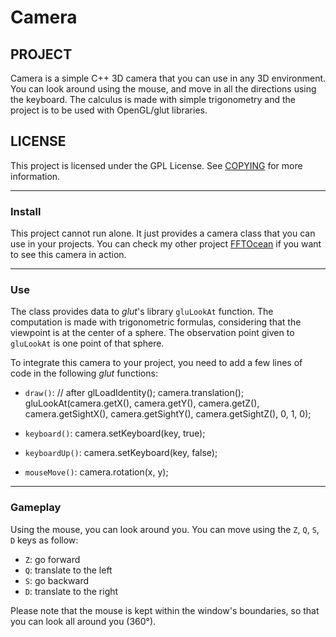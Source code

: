 # Camera

## PROJECT

Camera is a simple C++ 3D camera that you can use in any 3D environment. You can look around using the mouse, and move in all the directions using the keyboard. The calculus is made with simple trigonometry and the project is to be used with OpenGL/glut libraries.

## LICENSE

This project is licensed under the GPL License. See [COPYING](COPYING) for more information.

***

### Install

This project cannot run alone. It just provides a camera class that you can use in your projects. You can check my other project [FFTOcean](https://github.com/CSWest/FFTOcean) if you want to see this camera in action.

***

### Use

The class provides data to *glut*'s library `gluLookAt` function. The computation is made with trigonometric formulas, considering that the viewpoint is at the center of a sphere. The observation point given to `gluLookAt` is one point of that sphere.

To integrate this camera to your project, you need to add a few lines of code in the following *glut* functions:
* `draw()`:
    // after glLoadIdentity();
    camera.translation();
    gluLookAt(camera.getX(), camera.getY(), camera.getZ(), camera.getSightX(), camera.getSightY(), camera.getSightZ(), 0, 1, 0);
 
* `keyboard()`:
    camera.setKeyboard(key, true);
		
* `keyboardUp()`:
    camera.setKeyboard(key, false);
 
* `mouseMove()`:
    camera.rotation(x, y);

***

### Gameplay

Using the mouse, you can look around you. You can move using the `Z`, `Q`, `S`, `D` keys as follow:
* `Z`: go forward
* `Q`: translate to the left
* `S`: go backward
* `D`: translate to the right

Please note that the mouse is kept within the window's boundaries, so that you can look all around you (360°). 
